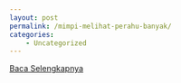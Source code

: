 ```yaml
---
layout: post
permalink: /mimpi-melihat-perahu-banyak/
categories:
    - Uncategorized
---
```


[Baca Selengkapnya](/10)